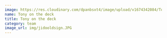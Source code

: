 ```yaml
---
image: https://res.cloudinary.com/dpanbsxt4/image/upload/v1674342084/Tonys/jido_old_sign_rfuvgx.jpg
name: Tony on the deck
title: Tony on the deck
category: team
image_url: img/jidooldsign.JPG
---
```

